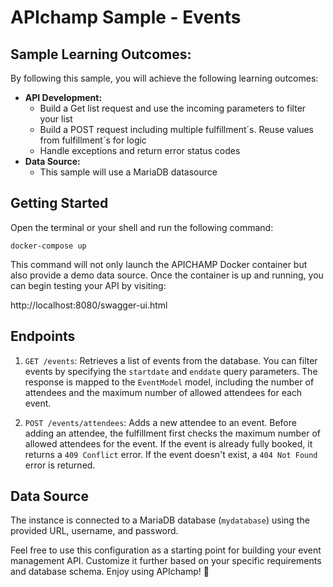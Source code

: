 # APIchamp Sample - Events

## Sample Learning Outcomes:

By following this sample, you will achieve the following learning outcomes:

- **API Development:**
    - Build a Get list request and use the incoming parameters to filter your list
    - Build a POST request including multiple fulfillment´s. Reuse values from fulfillment´s for logic
    - Handle exceptions and return error status codes
- **Data Source:**
    - This sample will use a MariaDB datasource

## Getting Started

Open the terminal or your shell and run the following command:

```docker-compose up```

This command will not only launch the APICHAMP Docker container but also provide a demo
data source. Once the container is up and running, you can begin testing your API by visiting:

http://localhost:8080/swagger-ui.html

## Endpoints

1. `GET /events`: Retrieves a list of events from the database. You can filter events by specifying the `startdate` and `enddate` query parameters. The response is mapped to the `EventModel` model, including the number of attendees and the maximum number of allowed attendees for each event.

2. `POST /events/attendees`: Adds a new attendee to an event. Before adding an attendee, the fulfillment first checks the maximum number of allowed attendees for the event. If the event is already fully booked, it returns a `409 Conflict` error. If the event doesn't exist, a `404 Not Found` error is returned.

## Data Source

The instance is connected to a MariaDB database (`mydatabase`) using the provided URL, username, and password.

Feel free to use this configuration as a starting point for building your event management API. Customize it further based on your specific requirements and database schema. Enjoy using APIchamp! 🎉